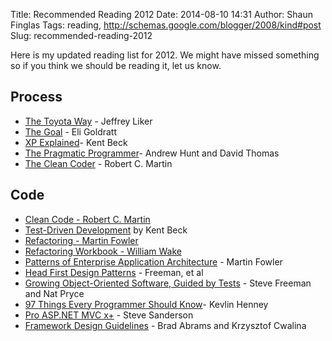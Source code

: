 Title: Recommended Reading 2012
Date: 2014-08-10 14:31
Author: Shaun Finglas
Tags: reading, http://schemas.google.com/blogger/2008/kind#post
Slug: recommended-reading-2012

Here is my updated reading list for 2012. We might have missed something
so if you think we should be reading it, let us know.

Process
-------

-   [The Toyota
    Way](http://www.amazon.co.uk/gp/product/0071392319?ie=UTF8&tag=philipmead-21&linkCode=as2&camp=1634&creative=19450&creativeASIN=0071392319) -
    Jeffrey Liker
-   [The
    Goal](http://www.amazon.co.uk/gp/product/0566086654?ie=UTF8&tag=philipmead-21&linkCode=as2&camp=1634&creative=19450&creativeASIN=0566086654) -
    Eli Goldratt
-   [XP
    Explained](http://www.amazon.co.uk/gp/product/0321278658?ie=UTF8&tag=philipmead-21&linkCode=as2&camp=1634&creative=19450&creativeASIN=0321278658)-
    Kent Beck
-   [The Pragmatic
    Programmer](http://www.amazon.co.uk/Pragmatic-Programmer-Andrew-Hunt/dp/020161622X)-
    Andrew Hunt and David Thomas
-   [The Clean
    Coder](http://www.amazon.co.uk/The-Clean-Coder-Professional-ebook/dp/B0050JLC9Y) -
    Robert C. Martin</a>

Code
----

-   [Clean Code - Robert C.
    Martin](http://www.amazon.co.uk/gp/product/0132350882?ie=UTF8&tag=philipmead-21&linkCode=as2&camp=1634&creative=19450&creativeASIN=0132350882)
-   [Test-Driven
    Development](http://www.amazon.co.uk/gp/product/0321146530?ie=UTF8&tag=philipmead-21&linkCode=as2&camp=1634&creative=19450&creativeASIN=0321146530)
    by Kent Beck
-   [Refactoring - Martin
    Fowler](http://www.amazon.co.uk/gp/product/0201485672?ie=UTF8&tag=philipmead-21&linkCode=as2&camp=1634&creative=19450&creativeASIN=0201485672)
-   [Refactoring Workbook - William
    Wake](http://www.amazon.co.uk/gp/product/0321109295?ie=UTF8&tag=philipmead-21&linkCode=as2&camp=1634&creative=19450&creativeASIN=0321109295)
-   [Patterns of Enterprise Application
    Architecture](http://www.amazon.co.uk/gp/product/0321127420?ie=UTF8&tag=philipmead-21&linkCode=as2&camp=1634&creative=19450&creativeASIN=0321127420) -
    Martin Fowler
-   [Head First Design
    Patterns](http://www.amazon.co.uk/gp/product/0596007124?ie=UTF8&tag=philipmead-21&linkCode=as2&camp=1634&creative=19450&creativeASIN=0596007124) -
    Freeman, et al
-   [Growing Object-Oriented Software, Guided by
    Tests](http://www.amazon.co.uk/gp/product/0321503627?ie=UTF8&tag=philipmead-21&linkCode=as2&camp=1634&creative=19450&creativeASIN=0321503627) -
    Steve Freeman and Nat Pryce
-   [97 Things Every Programmer Should
    Know](http://www.amazon.co.uk/Things-Every-Programmer-Should-Know/dp/0596809484)-
    Kevlin Henney
-   [Pro ASP.NET MVC
    x+](http://www.amazon.co.uk/Pro-ASP-NET-MVC-Framework-ebook/dp/B005PZ07US) -
    Steve Sanderson
-   [Framework Design
    Guidelines](http://www.amazon.co.uk/Framework-Design-Guidelines-Conventions-ebook/dp/B0017SWPNO) -
    Brad Abrams and Krzysztof Cwalina

</p>

